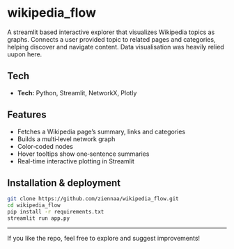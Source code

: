 # wikipedia_flow

A streamlit based interactive explorer that visualizes Wikipedia topics as graphs. Connects a user provided topic to related pages and categories, helping discover and navigate content. Data visualisation was heavily relied uupon here.

## Tech 

- **Tech:** Python, Streamlit, NetworkX, Plotly  

## Features

- Fetches a Wikipedia page’s summary, links and categories  
- Builds a multi‑level network graph  
- Color‑coded nodes 
- Hover tooltips show one‑sentence summaries  
- Real-time interactive plotting in Streamlit

##  Installation & deployment

```bash
git clone https://github.com/ziennaa/wikipedia_flow.git
cd wikipedia_flow
pip install -r requirements.txt
streamlit run app.py
```

---
If you like the repo, feel free to explore and suggest improvements! 
